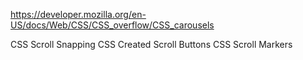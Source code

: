 https://developer.mozilla.org/en-US/docs/Web/CSS/CSS_overflow/CSS_carousels

CSS Scroll Snapping
CSS Created Scroll Buttons
CSS Scroll Markers

